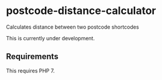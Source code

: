 # postcode-distance-calculator
Calculates distance between two postcode shortcodes

This is currently under development.

## Requirements
This requires PHP 7.